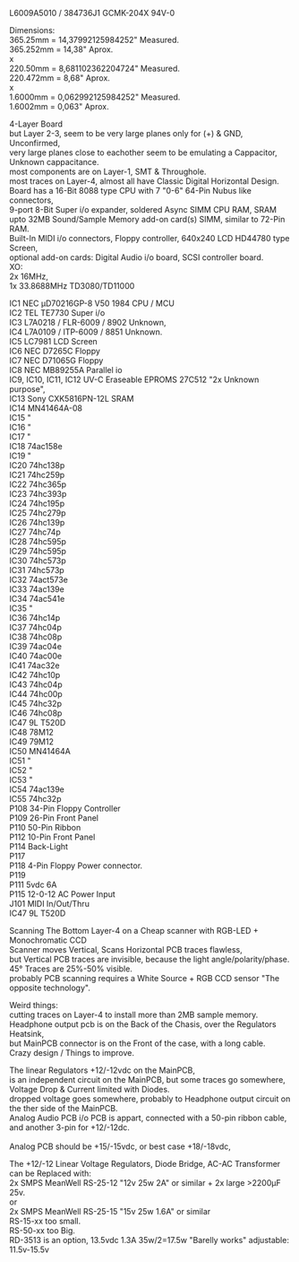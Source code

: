 L6009A5010 / 384736J1 GCMK-204X 94V-0 </br>

Dimensions: </br>
365.25mm = 14,37992125984252" Measured. </br>
365.252mm = 14,38" Aprox.</br>
x </br>
220.50mm = 8,681102362204724" Measured. </br>
220.472mm = 8,68" Aprox.</br>
x </br>
1.6000mm = 0,062992125984252" Measured. </br>
1.6002mm = 0,063" Aprox.</br>

4-Layer Board </br>
but Layer 2-3, seem to be very large planes only for (+) & GND, Unconfirmed, </br>
very large planes close to eachother seem to be emulating a Cappacitor, Unknown cappacitance. </br>
most components are on Layer-1, SMT & Throughole. </br>
most traces on Layer-4, almost all have Classic Digital Horizontal Design. </br>
Board has a 16-Bit 8088 type CPU with 7 "0-6" 64-Pin Nubus like connectors, </br> 
9-port 8-Bit Super i/o expander, soldered Async SIMM CPU RAM, SRAM </br> 
upto 32MB Sound/Sample Memory add-on card(s) SIMM, similar to 72-Pin RAM. </br>
Built-In MIDI i/o connectors, Floppy controller, 640x240 LCD HD44780 type Screen, </br>
optional add-on cards: Digital Audio i/o board, SCSI controller board. </br>
XO: </br>
2x 16MHz, </br>
1x 33.8688MHz TD3080/TD11000 </br> 

IC1 NEC µD70216GP-8 V50 1984 CPU / MCU </br>
IC2 TEL TE7730 Super i/o </br>
IC3 L7A0218 / FLR-6009 / 8902 Unknown, </br>
IC4 L7A0109 / ITP-6009 / 8851 Unknown. </br>
IC5 LC7981 LCD Screen </br>
IC6 NEC D7265C Floppy </br>
IC7 NEC D71065G Floppy </br>
IC8 NEC MB89255A Parallel io </br>
IC9, IC10, IC11, IC12 UV-C Eraseable EPROMS 27C512 "2x Unknown purpose", </br>
IC13 Sony CXK5816PN-12L SRAM </br>
IC14 MN41464A-08 </br>
IC15 " </br>
IC16 " </br>
IC17 " </br>
IC18 74ac158e </br>
IC19 " </br>
IC20 74hc138p </br>
IC21 74hc259p </br>
IC22 74hc365p </br>
IC23 74hc393p </br>
IC24 74hc195p </br>
IC25 74hc279p </br>
IC26 74hc139p </br>
IC27 74hc74p </br>
IC28 74hc595p </br>
IC29 74hc595p </br>
IC30 74hc573p </br>
IC31 74hc573p </br>
IC32 74act573e </br>
IC33 74ac139e </br>
IC34 74ac541e </br>
IC35 " </br>
IC36 74hc14p </br>
IC37 74hc04p </br>
IC38 74hc08p </br>
IC39 74ac04e </br>
IC40 74ac00e </br>
IC41 74ac32e </br>
IC42 74hc10p </br>
IC43 74hc04p </br>
IC44 74hc00p </br>
IC45 74hc32p </br>
IC46 74hc08p </br>
IC47 9L T520D </br>
IC48 78M12 </br>
IC49 79M12 </br>
IC50 MN41464A </br>
IC51 " </br>
IC52 " </br>
IC53 " </br>
IC54 74ac139e </br>
IC55 74hc32p </br>
P108 34-Pin Floppy Controller </br>
P109 26-Pin Front Panel </br>
P110 50-Pin Ribbon </br>
P112 10-Pin Front Panel </br>
P114 Back-Light </br>
P117 </br>
P118 4-Pin Floppy Power connector. </br>
P119 </br>
P111 5vdc 6A </br>
P115 12-0-12 AC Power Input </br>
J101 MIDI In/Out/Thru </br>
IC47 9L T520D </br>

Scanning The Bottom Layer-4 on a Cheap scanner with RGB-LED + Monochromatic CCD </br>
Scanner moves Vertical, Scans Horizontal PCB traces flawless, </br>
but Vertical PCB traces are invisible, because the light angle/polarity/phase. </br>
45° Traces are 25%-50% visible. </br>
probably PCB scanning requires a White Source + RGB CCD sensor "The opposite technology". </br>

Weird things: </br>
cutting traces on Layer-4 to install more than 2MB sample memory. </br>
Headphone output pcb is on the Back of the Chasis, over the Regulators Heatsink,</br>
but MainPCB connector is on the Front of the case, with a long cable. </br>
Crazy design / Things to improve. </br>

The linear Regulators +12/-12vdc on the MainPCB, </br>
is an independent circuit on the MainPCB, but some traces go somewhere, Voltage Drop & Current limited with Diodes. </br>
dropped voltage goes somewhere, probably to Headphone output circuit on the ther side of the MainPCB. </br>
Analog Audio PCB i/o PCB is appart, connected with a 50-pin ribbon cable, and another 3-pin for +12/-12dc.</br>  
Analog PCB should be +15/-15vdc, or best case +18/-18vdc, </br>

The +12/-12 Linear Voltage Regulators, Diode Bridge, AC-AC Transformer can be Replaced with: </br>
2x SMPS MeanWell RS-25-12 "12v 25w 2A" or similar + 2x large >2200µF 25v. </br>
or </br>
2x SMPS MeanWell RS-25-15 "15v 25w 1.6A" or similar </br>
RS-15-xx too small. </br>
RS-50-xx too Big. </br>
RD-3513 is an option, 13.5vdc 1.3A 35w/2=17.5w "Barelly works" adjustable: 11.5v-15.5v </br>
